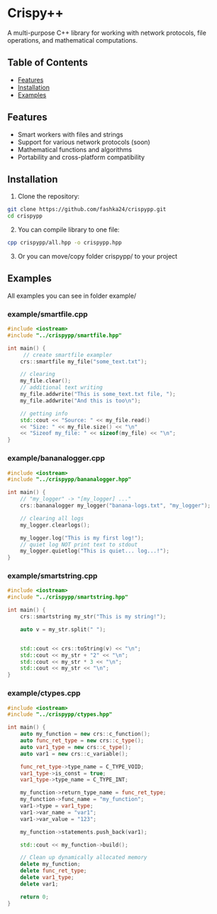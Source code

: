 # Crispy++

A multi-purpose C++ library for working with network protocols, file operations, and mathematical computations.

## Table of Contents

- [Features](#features)
- [Installation](#installation)
- [Examples](#examples)

## Features

- Smart workers with files and strings
- Support for various network protocols (soon)
- Mathematical functions and algorithms
- Portability and cross-platform compatibility

## Installation

1. Clone the repository:
```bash
git clone https://github.com/fashka24/crispypp.git
cd crispypp
```
2. You can compile library to one file:
```bash
cpp crispypp/all.hpp -o crispypp.hpp
```
3. Or you can move/copy folder crispypp/ to your project

## Examples

All examples you can see in folder example/

### example/smartfile.cpp
```c++
#include <iostream>
#include "../crispypp/smartfile.hpp"

int main() {
     // create smartfile exampler
    crs::smartfile my_file("some_text.txt");

    // clearing
    my_file.clear();
    // additional text writing
    my_file.addwrite("This is some_text.txt file, ");
    my_file.addwrite("And this is too\n");

    // getting info
    std::cout << "Source: " << my_file.read()
    << "Size: " << my_file.size() << "\n"
    << "Sizeof my_file: " << sizeof(my_file) << "\n";
}
```
### example/bananalogger.cpp
```c++
#include <iostream>
#include "../crispypp/bananalogger.hpp"

int main() {
    // "my_logger" -> "[my_logger] ..."
    crs::bananalogger my_logger("banana-logs.txt", "my_logger");

    // clearing all logs
    my_logger.clearlogs();

    my_logger.log("This is my first log!");
    // quiet log NOT print text to stdout
    my_logger.quietlog("This is quiet... log...!");
}
```
### example/smartstring.cpp
```c++
#include <iostream>
#include "../crispypp/smartstring.hpp"

int main() {
    crs::smartstring my_str("This is my string!");

    auto v = my_str.split(" ");


    std::cout << crs::toString(v) << "\n";
    std::cout << my_str + "2" << "\n";
    std::cout << my_str * 3 << "\n";
    std::cout << my_str << "\n";
}
```
### example/ctypes.cpp
```c++
#include <iostream>
#include "../crispypp/ctypes.hpp"

int main() {
    auto my_function = new crs::c_function();
    auto func_ret_type = new crs::c_type();
    auto var1_type = new crs::c_type();
    auto var1 = new crs::c_variable();

    func_ret_type->type_name = C_TYPE_VOID;
    var1_type->is_const = true;
    var1_type->type_name = C_TYPE_INT;

    my_function->return_type_name = func_ret_type;
    my_function->func_name = "my_function";
    var1->type = var1_type;
    var1->var_name = "var1";
    var1->var_value = "123";

    my_function->statements.push_back(var1);

    std::cout << my_function->build();

    // Clean up dynamically allocated memory
    delete my_function;
    delete func_ret_type;
    delete var1_type;
    delete var1;

    return 0;
}

```